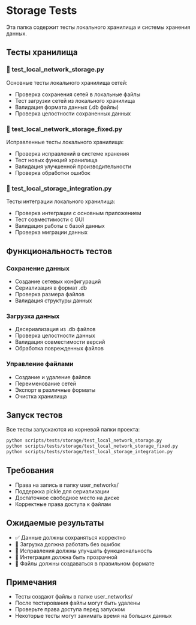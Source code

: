 # Storage Tests

Эта папка содержит тесты локального хранилища и системы хранения данных.

## Тесты хранилища

### 💾 test_local_network_storage.py
Основные тесты локального хранилища сетей:
- Проверка сохранения сетей в локальные файлы
- Тест загрузки сетей из локального хранилища
- Валидация формата данных (.db файлы)
- Проверка целостности сохраненных данных

### 🔧 test_local_network_storage_fixed.py
Исправленные тесты локального хранилища:
- Проверка исправлений в системе хранения
- Тест новых функций хранилища
- Валидация улучшенной производительности
- Проверка обработки ошибок

### 🔗 test_local_storage_integration.py
Тесты интеграции локального хранилища:
- Проверка интеграции с основным приложением
- Тест совместимости с GUI
- Валидация работы с базой данных
- Проверка миграции данных

## Функциональность тестов

### Сохранение данных
- Создание сетевых конфигураций
- Сериализация в формат .db
- Проверка размера файлов
- Валидация структуры данных

### Загрузка данных
- Десериализация из .db файлов
- Проверка целостности данных
- Валидация совместимости версий
- Обработка поврежденных файлов

### Управление файлами
- Создание и удаление файлов
- Переименование сетей
- Экспорт в различные форматы
- Очистка хранилища

## Запуск тестов

Все тесты запускаются из корневой папки проекта:

```bash
python scripts/tests/storage/test_local_network_storage.py
python scripts/tests/storage/test_local_network_storage_fixed.py
python scripts/tests/storage/test_local_storage_integration.py
```

## Требования

- Права на запись в папку user_networks/
- Поддержка pickle для сериализации
- Достаточное свободное место на диске
- Корректные права доступа к файлам

## Ожидаемые результаты

- ✅ Данные должны сохраняться корректно
- 💾 Загрузка должна работать без ошибок
- 🔧 Исправления должны улучшать функциональность
- 🔗 Интеграция должна быть прозрачной
- 📁 Файлы должны создаваться в правильном формате

## Примечания

- Тесты создают файлы в папке user_networks/
- После тестирования файлы могут быть удалены
- Проверьте права доступа перед запуском
- Некоторые тесты могут занимать время на больших данных

